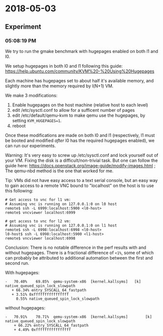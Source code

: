 2018-05-03
===========

Experiment
----------
### 05:08:19 PM

We try to run the gmake benchmark with hugepages enabled on both l1 and l0.

We setup hugepages in both l0 and l1 following this guide:
https://help.ubuntu.com/community/KVM%20-%20Using%20Hugepages

Each machine has hugepages set to about half it's available memory, and
slightly more than the memory required by l(N+1) VM.

We make 3 modifications:
1. Enable hugepages on the host machine (relative host to each level)
2. edit /etc/sysctl.conf to allow for a sufficent number of pages
3. edit /etc/default/qemu-kvm to make qemu use the hugepages, by setting `KVM_HUGEPAGES=1`.
4. reboot

Once these modifications are made on both l0 and l1 (respectively, l1 must be booted and modified *after* l0 has the required hugepages enabled), we can run our experiments.

Warning: It's very easy to screw up /etc/sysctl.conf and lock yourself out of your VM. Fixing the disk is a difficult/non-trivial task. But one can follow the guide here: https://docs.openstack.org/image-guide/modify-images.html ; The qemu-nbd method is the one that worked for me.

Tip: VMs did not have easy access to a text serial console, but an easy way to
gain access to a remote VNC bound to "localhost" on the host is to use this following:
```
# Get access to vnc for l1 vm:
# Assuming vnc is running on 127.0.0.1:0 on l0 host
remote$ ssh -L 6999:localhost:5900 <l0-host>
remote$ vncviewer localhost:6999

# get access to vnc for l2 vm:
# Assuming vnc is running on 127.0.0.1:0 on l1 host
remote$ ssh -L 6998:localhost:6998 <l0-host>
l0-host$ ssh -L 6998:localhost:5900 <l1-host>
remote$ vncviewer localhost:6998
```

Conclusion:
There is no notable difference in the perf results with and without hugepages. There is a fractional difference of `<1%`, some of which can probably be attributed to additional automation between the first and second run.

With hugepages:
```
-   70.40%    69.85%  qemu-system-x86  [kernel.kallsyms]   [k] native_queued_spin_lock_slowpath
   + 66.34% entry_SYSCALL_64_fastpath
   + 3.51% 0xffffffffffffffff
     0.55% native_queued_spin_lock_slowpath
```

without hugepages:
```
-   70.91%    70.71%  qemu-system-x86  [kernel.kallsyms]        [k] native_queued_spin_lock_slowpath
    + 66.22% entry_SYSCALL_64_fastpath
    + 4.49% 0xffffffffffffffff
```
